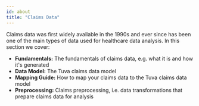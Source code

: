 ```yaml
---
id: about
title: "Claims Data"
---
```


Claims data was first widely available in the 1990s and ever since has been one of the main types of data used for healthcare data analysis.  In this section we cover:

- **Fundamentals:** The fundamentals of claims data, e.g. what it is and how it's generated
- **Data Model:** The Tuva claims data model
- **Mapping Guide:** How to map your claims data to the Tuva claims data model
- **Preprocessing:** Claims preprocessing, i.e. data transformations that prepare claims data for analysis
